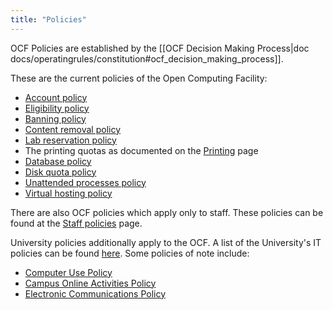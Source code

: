 ```yaml
---
title: "Policies"
---
```


OCF Policies are established by the [[OCF Decision Making Process|doc docs/operatingrules/constitution#ocf_decision_making_process]].

These are the current policies of the Open Computing Facility:

 * [Account policy](/docs/services/account/account-policies)
 * [Eligibility policy](/docs/membership/eligibility)
 * [Banning policy](/docs/membership/banning)
 * [Content removal policy](/docs/services/account/content-removal)
 * [Lab reservation policy](/docs/services/lab/lab-reservation-policy)
 * The printing quotas as documented on the
   [Printing](/docs/services/lab/printing) page
 * [Database policy](/docs/services/mysql#policies)
 * [Disk quota policy](/docs/services/shell#disk_quotas)
 * [Unattended processes policy](/docs/services/shell#unattended_processes)
 * [Virtual hosting policy](/docs/services/vhost#policies)

There are also OCF policies which apply only to staff. These policies can
be found at the [Staff policies](/docs/staff/policies) page.

University policies additionally apply to the OCF. A list of the University's
IT policies can be found [here][university-policy]. Some policies of note
include:

 * [Computer Use Policy](https://security.berkeley.edu/computer-use-policy)
 * [Campus Online Activities Policy](https://security.berkeley.edu/campus-online-activities-policy)
 * [Electronic Communications Policy](https://security.berkeley.edu/electronic-communications-policy)

[university-policy]: https://security.berkeley.edu/policy/policy-catalog
